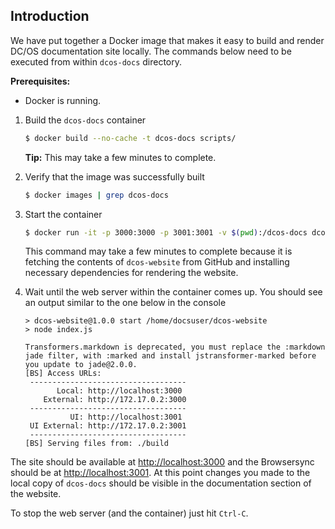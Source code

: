 Introduction
---

We have put together a Docker image that makes it easy to build and render  DC/OS documentation site locally. The commands below need to be executed from within `dcos-docs` directory.

**Prerequisites:**

- Docker is running.

1.  Build the `dcos-docs` container

    ```bash
    $ docker build --no-cache -t dcos-docs scripts/
    ```
    
    **Tip:** This may take a few minutes to complete.
    
2.  Verify that the image was successfully built

    ```bash
    $ docker images | grep dcos-docs
    ``` 

3. Start the container

    ```bash
    $ docker run -it -p 3000:3000 -p 3001:3001 -v $(pwd):/dcos-docs dcos-docs
    ```
    This command may take a few minutes to complete because it is fetching the contents of `dcos-website` from GitHub and installing necessary dependencies for rendering the website.

4. Wait until the web server within the container comes up. You should see an output similar to the one below in the console

    ```
    > dcos-website@1.0.0 start /home/docsuser/dcos-website
    > node index.js
    
    Transformers.markdown is deprecated, you must replace the :markdown jade filter, with :marked and install jstransformer-marked before you update to jade@2.0.0.
    [BS] Access URLs:
     -----------------------------------
           Local: http://localhost:3000
        External: http://172.17.0.2:3000
     -----------------------------------
              UI: http://localhost:3001
     UI External: http://172.17.0.2:3001
     -----------------------------------
    [BS] Serving files from: ./build
    ```

The site should be available at <a href="http://localhost:3000">http://localhost:3000</a> and the Browsersync should be at <a href="http://localhost:3001">http://localhost:3001</a>. At this point changes you made to the local copy of `dcos-docs` should be visible in the documentation section of the website.



To stop the web server (and the container) just hit `Ctrl-C`.
